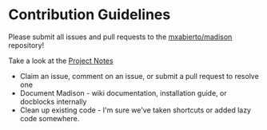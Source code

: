 # Contribution Guidelines

Please submit all issues and pull requests to the [mxabierto/madison](https://github.com/mxabierto/madison) repository!

Take a look at the [Project Notes](project.md)

* Claim an issue, comment on an issue, or submit a pull request to resolve one
* Document Madison - wiki documentation, installation guide, or docblocks internally
* Clean up existing code - I'm sure we've taken shortcuts or added lazy code somewhere.